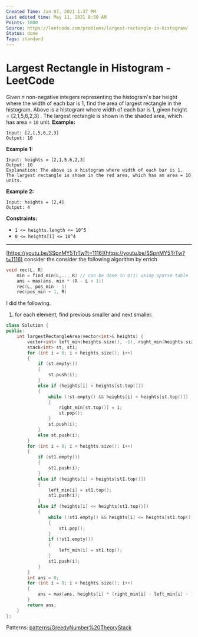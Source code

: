 ```yaml
---
Created Time: Jan 07, 2021 1:37 PM
Last edited time: May 11, 2021 8:58 AM
Points: 1800
Source: https://leetcode.com/problems/largest-rectangle-in-histogram/
Status: done
Tags: standard
---
```


# Largest Rectangle in Histogram - LeetCode

Given *n* non-negative integers representing the histogram's bar height where the width of each bar is 1, find the area of largest rectangle in the histogram.
Above is a histogram where width of each bar is 1, given height = [2,1,5,6,2,3] .
The largest rectangle is shown in the shaded area, which has area = `10` unit.
**Example:**
```
Input: [2,1,5,6,2,3]
Output: 10
```
**Example 1:**
```
Input: heights = [2,1,5,6,2,3]
Output: 10
Explanation: The above is a histogram where width of each bar is 1.
The largest rectangle is shown in the red area, which has an area = 10 units.
```
**Example 2:**
```
Input: heights = [2,4]
Output: 4
```
**Constraints:**
- `1 <= heights.length <= 10^5`
- `0 <= heights[i] <= 10^4`
---
[https://youtu.be/SSpnMY5TrTw?t=1116](https://youtu.be/SSpnMY5TrTw?t=1116)
consider the consider the following algorithm by errich
```cpp
void rec(L, R)
	min = find_min(L,.., R) // can be done in O(1) using sparse table
	ans = max(ans, min * (R - L + 1))
	rec(L, pos_min - 1)
	rec(pos_min + 1, R)
```
I did the following. 
1. for each element, find previous smaller and next smaller. 
```cpp
class Solution {
public:
    int largestRectangleArea(vector<int>& heights) {
        vector<int> left_min(heights.size(), -1), right_min(heights.size(), heights.size());
        stack<int> st, st1;
        for (int i = 0; i < heights.size(); i++)
        {
            if (st.empty())
            {
                st.push(i);
            }
            else if (heights[i] < heights[st.top()])
            {
                while (!st.empty() && heights[i] < heights[st.top()])
                {
                    right_min[st.top()] = i;
                    st.pop();
                }
                st.push(i);
            }
            else st.push(i);
        }
        for (int i = 0; i < heights.size(); i++)
        {
            if (st1.empty())
            {
                st1.push(i);
            }
            else if (heights[i] > heights[st1.top()])
            {
                left_min[i] = st1.top();
                st1.push(i);
            }
            else if (heights[i] <= heights[st1.top()])
            {
                while (!st1.empty() && heights[i] <= heights[st1.top()])
                {
                    st1.pop();
                }
                if (!st1.empty())
                {
                    left_min[i] = st1.top();
                }
                st1.push(i);
            }
        }
        int ans = 0; 
        for (int i = 0; i < heights.size(); i++)
        {
            ans = max(ans, heights[i] * (right_min[i] - left_min[i] - 1));
        }
        return ans;
    }
};
```
Patterns: [patterns/Greedy](patterns/Greedy.md)[Number%20Theory](Number%20Theory.md)[Stack](Stack.md)